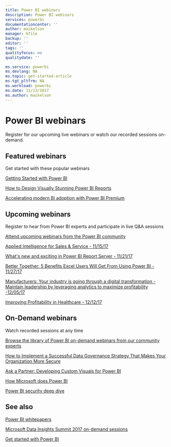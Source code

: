 ```yaml
---
title: Power BI webinars
description: Power BI webinars
services: powerbi
documentationcenter: ''
author: maikelson
manager: kfile
backup: ''
editor: ''
tags: ''
qualityfocus: no
qualitydate: ''

ms.service: powerbi
ms.devlang: NA
ms.topic: get-started-article
ms.tgt_pltfrm: NA
ms.workload: powerbi
ms.date: 11/13/2017
ms.author: maikelson
---
```

# Power BI webinars

Register for our upcoming live webinars or watch our recorded sessions on-demand.

## Featured webinars

Get started with these popular webinars

[Getting Started with Power BI](https://info.microsoft.com/getting-started-with-power-bi-ondemand.html?Is=Website)

[How to Design Visually Stunning Power BI Reports](https://community.powerbi.com/t5/Webinars-and-Video-Gallery/5-3-17-Webinar-How-to-Design-Visually-Stunning-Power-BI-Reports/m-p/168204?Is=Website)

[Accelerating modern BI adoption with Power BI Premium](https://info.microsoft.com/powerbi-premium-webinar-ondemand.html?Is=Website)


## Upcoming webinars

Register to hear from Power BI experts and participate in live Q&A sessions

[Attend upcoming webinars from the Power BI community](https://community.powerbi.com/t5/Webinars-and-Video-Gallery/bd-p/VideoTipsTricks?filter=webinars&featured=yes&Is=Website)

[Applied Intelligence for Sales & Service - 11/15/17](https://info.microsoft.com/applied-intelligence-for-sales-service.html?Is=Website)

[What's new and exciting in Power BI Report Server - 11/21/17](https://info.microsoft.com/whats-new-powerbi-report-server.html?Is=Website)

[Better Together: 5 Benefits Excel Users Will Get From Using Power BI - 11/27/17](https://info.microsoft.com/excel-powerbi-better-together.html?Is=Website)

[Manufacturers: Your industry is going through a digital transformation - Maintain leadership by leveraging analytics to maximize profitability -12/05/17](https://info.microsoft.com/digital-transformation-in-manufacturing.html?Is=Website)

[Improving Profitability in Healthcare - 12/12/17](https://info.microsoft.com/improving-profitability-in-healthcare.html?Is=Website)

## On-Demand webinars

Watch recorded sessions at any time

[Browse the library of Power BI on-demand webinars from our community experts](https://community.powerbi.com/t5/Webinars-and-Video-Gallery/bd-p/VideoTipsTricks?filter=webinars&featured=yes&Is=Website)

[How to Implement a Successful Data Governance Strategy That Makes Your Organization More Secure](https://info.microsoft.com/powerbi-data-governance-strategy-ondemand.html?Is=Website)

[Ask a Partner: Developing Custom Visuals for Power BI](https://community.powerbi.com/t5/Webinars-and-Video-Gallery/Ask-a-Partner-Developing-Custom-Visuals-for-Power-BI/m-p/150368?Is=Website)

[How Microsoft does Power BI](https://info.microsoft.com/US-PowerBI-WBNR-FY17-11Nov-29-BIATMIcrosoft274828_01Registration-ForminBody.html?Is=Website)

[Power BI security deep dive](https://community.powerbi.com/t5/Webinars-and-Video-Gallery/5-23-2017-Power-BI-security-deep-dive-by-Kasper-de-Jonge/m-p/161476?Is=Website)

## See also

[Power BI whitepapers](whitepapers.md)

[Microsoft Data Insights Summit 2017 on-demand sessions](https://community.powerbi.com/t5/Data-Insights-Summit-2017-On/bd-p/DataInsightsSummit2017OnDemand?Is=Website)

[Get started with Power BI](service-get-started.md)